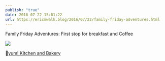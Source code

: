 ```yaml
---
publish: "true"
date: 2016-07-22 15:01:22
url: https://ericmwalk.blog/2016/07/22/family-friday-adventures.html
---
```


Family Friday Adventures: First stop for breakfast and Coffee

![](https://ericmwalk.blog/uploads/2022/8080869e9e.jpg)

📍[yum! Kitchen and Bakery](https://maps.apple.com/?address=4000%20Minnetonka%20Blvd,%20st.%20Louis%20Park,%20MN%2055416,%20United%20States&auid=2688664850701799853&ll=44.948609,-93.330501&lsp=9902&q=yum!%20Kitchen%20and%20Bakery)